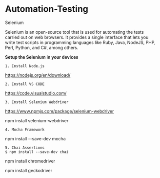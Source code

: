 # Automation-Testing
Selenium

Selenium is an open-source tool that is used for automating the tests carried out on web browsers. It provides a single interface that lets you write test scripts in programming languages like Ruby, Java, NodeJS, PHP, Perl, Python, and C#, among others.

**Setup the Selenium in your devices**

    1. Install Node.js
https://nodejs.org/en/download/

    2. Install VS CODE
https://code.visualstudio.com/

    3. Install Selenium Webdriver
https://www.npmjs.com/package/selenium-webdriver

npm install selenium-webdriver

    4. Mocha Framework
npm install --save-dev mocha

    5. Chai Assertions
	$ npm install --save-dev chai
  
  npm install chromedriver 
  
  npm install geckodriver
